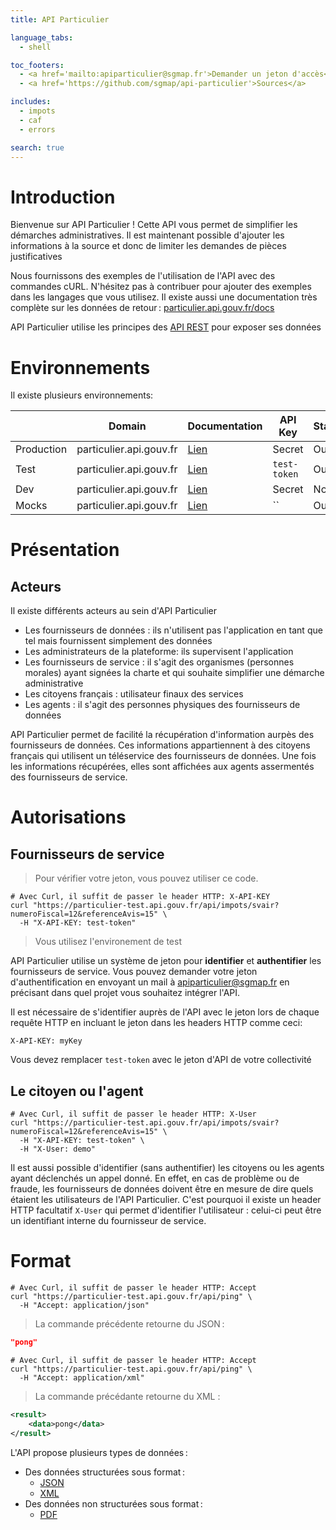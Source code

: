 ```yaml
---
title: API Particulier

language_tabs:
  - shell

toc_footers:
  - <a href='mailto:apiparticulier@sgmap.fr'>Demander un jeton d'accès</a>
  - <a href='https://github.com/sgmap/api-particulier'>Sources</a>

includes:
  - impots
  - caf
  - errors

search: true
---
```


# Introduction

Bienvenue sur API Particulier ! Cette API vous permet de simplifier les démarches
administratives. Il est maintenant possible d'ajouter les informations à la
source et donc de limiter les demandes de pièces justificatives

Nous fournissons des exemples de l'utilisation de l'API avec des commandes cURL.
N'hésitez pas à contribuer pour ajouter des exemples dans les langages que vous
utilisez. Il existe aussi une documentation très complète sur les données de
retour&#8239;: [particulier.api.gouv.fr/docs](https://particulier.api.gouv.fr/docs/)

API Particulier utilise les principes des
[API REST](http://blog.octo.com/designer-une-api-rest/) pour exposer ses données

# Environnements

Il existe plusieurs environnements:


|             | Domain                       | Documentation                                     | API Key     | Stable |
|-------------|------------------------------|---------------------------------------------------|-------------|--------|
| Production  | particulier.api.gouv.fr      |[Lien](https://particulier.api.gouv.fr/docs/)      | Secret      | Oui    |
| Test        | particulier.api.gouv.fr |[Lien](https://particulier.api.gouv.fr/docs/) | `test-token`| Oui    |
| Dev         | particulier.api.gouv.fr  |[Lien](https://particulier.api.gouv.fr/docs/)  | Secret      | Non    |
| Mocks       | particulier.api.gouv.fr |[Lien](https://particulier.api.gouv.fr/docs/) | ``          | Oui    |

# Présentation

## Acteurs

Il existe différents acteurs au sein d'API Particulier

 * Les fournisseurs de données : ils n'utilisent pas l'application en tant que tel
 mais fournissent simplement des données
 * Les administrateurs de la plateforme: ils supervisent l'application
 * Les fournisseurs de service : il s'agit des organismes (personnes morales)
 ayant signées la charte et qui souhaite simplifier une démarche administrative
 * Les citoyens français : utilisateur finaux des services
 * Les agents : il s'agit des personnes physiques des fournisseurs de données

API Particulier permet de facilité la récupération d'information aurpès des
fournisseurs de données. Ces informations appartiennent à des citoyens
français qui utilisent un téléservice des fournisseurs de données. Une fois les
informations récupérées, elles sont affichées aux agents assermentés des
fournisseurs de service.

# Autorisations

## Fournisseurs de service
> Pour vérifier votre jeton, vous pouvez utiliser ce code.

```shell
# Avec Curl, il suffit de passer le header HTTP: X-API-KEY
curl "https://particulier-test.api.gouv.fr/api/impots/svair?numeroFiscal=12&referenceAvis=15" \
  -H "X-API-KEY: test-token"
```

> Vous utilisez l'environement de test

API Particulier utilise un système de jeton pour **identifier** et **authentifier** les fournisseurs de service. Vous pouvez
demander votre jeton d'authentification en envoyant un mail à
[apiparticulier@sgmap.fr](mailto:apiparticulier@sgmap.fr) en précisant dans quel
projet vous souhaitez intégrer l'API.


Il est nécessaire de s'identifier auprès de l'API avec le jeton lors de chaque
requête HTTP en incluant le jeton dans les headers HTTP comme ceci:

`X-API-KEY: myKey`

<aside class="notice">
Vous devez remplacer <code>test-token</code> avec le jeton d'API de votre collectivité
</aside>

## Le citoyen ou l'agent

```shell
# Avec Curl, il suffit de passer le header HTTP: X-User
curl "https://particulier-test.api.gouv.fr/api/impots/svair?numeroFiscal=12&referenceAvis=15" \
  -H "X-API-KEY: test-token" \
  -H "X-User: demo"
```

Il est aussi possible d'identifier (sans authentifier) les citoyens ou les
agents ayant déclenchés un appel donné. En effet, en cas de problème ou de
fraude, les fournisseurs de données doivent être en mesure de dire quels étaient
les utilisateurs de l'API Particulier.
C'est pourquoi il existe un header HTTP facultatif `X-User` qui permet
d'identifier l'utilisateur : celui-ci peut être un identifiant interne du
fournisseur de service.


# Format

```shell
# Avec Curl, il suffit de passer le header HTTP: Accept
curl "https://particulier-test.api.gouv.fr/api/ping" \
  -H "Accept: application/json"
```

> La commande précédente retourne du JSON&#8239;:

```json
"pong"
```

```shell
# Avec Curl, il suffit de passer le header HTTP: Accept
curl "https://particulier-test.api.gouv.fr/api/ping" \
  -H "Accept: application/xml"
```

> La commande précédante retourne du XML :

```xml
<result>
	<data>pong</data>
</result>
```

L'API propose plusieurs types de données&#8239;:

  * Des données structurées sous format&#8239;:
    * [JSON](https://fr.wikipedia.org/wiki/JavaScript_Object_Notation)
    * [XML](https://fr.wikipedia.org/wiki/Extensible_Markup_Language)
  * Des données non structurées sous format&#8239;:
    * [PDF](https://fr.wikipedia.org/wiki/Portable_Document_Format)
